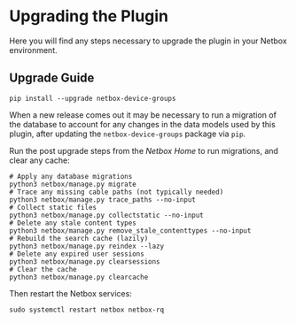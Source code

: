 # Upgrading the Plugin

Here you will find any steps necessary to upgrade the plugin in your Netbox environment.

## Upgrade Guide

```shell
pip install --upgrade netbox-device-groups
```

When a new release comes out it may be necessary to run a migration of the database to account for any changes in the data models used by this plugin,  after updating the `netbox-device-groups` package via `pip`.

Run the post upgrade steps from the _Netbox Home_ to run migrations, and clear any cache:

```shell
# Apply any database migrations
python3 netbox/manage.py migrate
# Trace any missing cable paths (not typically needed)
python3 netbox/manage.py trace_paths --no-input
# Collect static files
python3 netbox/manage.py collectstatic --no-input
# Delete any stale content types
python3 netbox/manage.py remove_stale_contenttypes --no-input
# Rebuild the search cache (lazily)
python3 netbox/manage.py reindex --lazy
# Delete any expired user sessions
python3 netbox/manage.py clearsessions
# Clear the cache
python3 netbox/manage.py clearcache
```

Then restart the Netbox services:

```shell
sudo systemctl restart netbox netbox-rq
```
